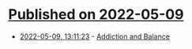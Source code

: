 # [Published on 2022-05-09](index.md)

* [2022-05-09, 13:11:23](https://news.ycombinator.com/item?id=31313584) - [Addiction and Balance](https://jesperbylund.com/2022/05/09/addiction-and-balance/)
